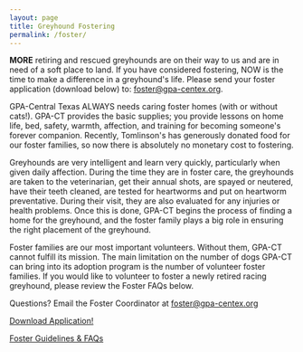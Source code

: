 ```yaml
---
layout: page
title: Greyhound Fostering
permalink: /foster/
---
```


**MORE** retiring and rescued greyhounds are on their way to us and are in need of a soft place
to land. If you have considered fostering, NOW is the time to make a difference in a greyhound's
life. Please send your foster application (download below) to:
[foster@gpa-centex.org](mailto:foster@gpa-centex.org).

GPA-Central Texas ALWAYS needs caring foster homes (with or without cats!). GPA-CT provides the
basic supplies; you provide lessons on home life, bed, safety, warmth, affection, and
training for becoming someone's forever companion. Recently, Tomlinson's has generously donated food for our foster families, so now there is absolutely no monetary cost to fostering.

Greyhounds are very intelligent and learn
very quickly, particularly when given daily affection.  During the time they are in foster
care, the greyhounds are taken to the veterinarian, get their annual shots, are spayed or
neutered, have their teeth cleaned, are tested for heartworms and put on heartworm
preventative. During their visit, they are also evaluated for any injuries or health problems.
Once this is done, GPA-CT begins the process of finding a home for the greyhound, and the
foster family plays a big role in ensuring the right placement of the greyhound.

Foster families are our most important volunteers. Without them, GPA-CT cannot fulfill its
mission. The main limitation on the number of dogs GPA-CT can bring into its adoption program
is the number of volunteer foster families. If you would like to volunteer to foster a newly
retired racing greyhound, please review the Foster FAQs below.

Questions? Email the Foster Coordinator at [foster@gpa-centex.org](mailto:foster@gpa-centex.org)

<div class="text-center">
  <a class="btn btn-lg btn-success" href="/docs/application.pdf" role="button">Download Application!</a>
  <p>

  <div class="panel-footer">
    <a href="/docs/Foster_Guidelines.pdf">Foster Guidelines & FAQs</a>
  </div>
</div>
